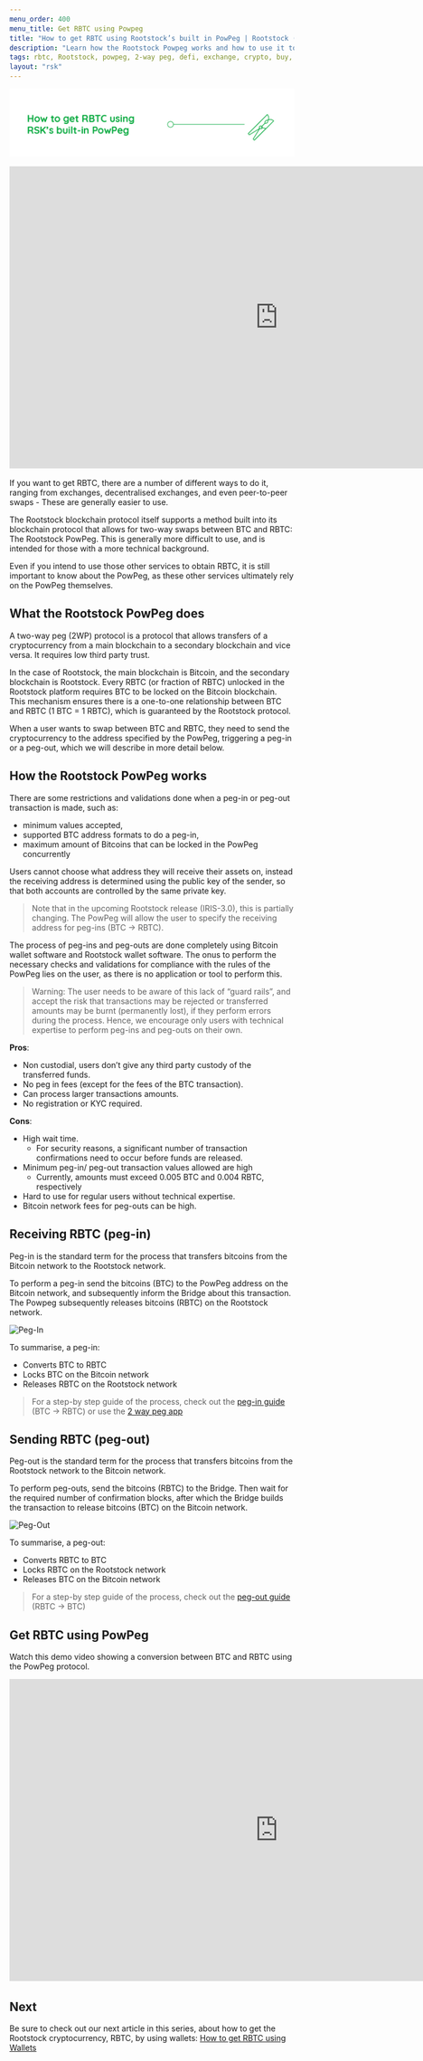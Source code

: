 ```yaml
---
menu_order: 400
menu_title: Get RBTC using Powpeg
title: "How to get RBTC using Rootstock’s built in PowPeg | Rootstock (RSK)"
description: "Learn how the Rootstock Powpeg works and how to use it to get RBTC via the peg-in and peg-out process"
tags: rbtc, Rootstock, powpeg, 2-way peg, defi, exchange, crypto, buy, peg-in, peg-out, how-to
layout: "rsk"
---
```


![Powpeg Banner](/assets/img/guides/get-crypto-on-rsk/powpeg-banner.jpg)

<div class="video-container">
  <iframe width="949" height="534" src="https://www.youtube.com/embed/KmXayl_z9-0" frameborder="0" allow="accelerometer; autoplay; encrypted-media; gyroscope; picture-in-picture" allowfullscreen></iframe>
</div>

If you want to get RBTC,
there are a number of different ways to do it,
ranging from exchanges, decentralised exchanges,
and even peer-to-peer swaps -
These are generally easier to use.

The Rootstock blockchain protocol itself supports a method built into its
blockchain protocol that allows for two-way swaps between BTC and RBTC:
The Rootstock PowPeg.
This is generally more difficult to use,
and is intended for those with a more technical background.

Even if you intend to use those other services to obtain RBTC,
it is still important to know about the PowPeg,
as these other services ultimately rely on the PowPeg themselves.

## What the Rootstock PowPeg does

A two-way peg (2WP) protocol is a protocol that allows transfers of
a cryptocurrency from a main blockchain
to a secondary blockchain and vice versa.
It requires low third party trust.

In the case of Rootstock, the main blockchain is Bitcoin,
and the secondary blockchain is Rootstock.
Every RBTC (or fraction of RBTC) unlocked in the Rootstock platform
requires BTC to be locked on the Bitcoin blockchain.
This mechanism ensures there is a one-to-one relationship
between BTC and RBTC (1 BTC = 1 RBTC),
which is guaranteed by the Rootstock protocol.

When a user wants to swap between BTC and RBTC,
they need to send the cryptocurrency to the address
specified by the PowPeg,
triggering a peg-in or a peg-out,
which we will describe in more detail below.

## How the Rootstock PowPeg works

There are some restrictions and validations done when
a peg-in or peg-out transaction is made, such as:

- minimum values accepted,
- supported BTC address formats to do a peg-in,
- maximum amount of Bitcoins that can be locked in the PowPeg concurrently

Users cannot choose what address they will receive their assets on,
instead the receiving address is determined
using the public key of the sender,
so that both accounts are controlled by the same private key.

> Note that in the upcoming Rootstock release (IRIS-3.0),
> this is partially changing.
> The PowPeg will allow the user to specify the
> receiving address for peg-ins (BTC → RBTC).

The process of peg-ins and peg-outs are done completely using
Bitcoin wallet software and Rootstock wallet software.
The onus to perform the necessary checks and validations
for compliance with the rules of the PowPeg lies on the user,
as there is no application or tool to perform this.

> Warning: The user needs to be aware of this lack of “guard rails”,
> and accept the risk that transactions may be rejected
> or transferred amounts may be burnt (permanently lost),
> if they perform errors during the process.
> Hence, we encourage only users with technical expertise
> to perform peg-ins and peg-outs on their own.

**Pros**:

- Non custodial, users don’t give any third party custody
  of the transferred funds.
- No peg in fees (except for the fees of the BTC transaction).
- Can process larger transactions amounts.
- No registration or KYC required.

**Cons**:

- High wait time.
  - For security reasons, a significant number of transaction
    confirmations need to occur before funds are released.
- Minimum peg-in/ peg-out transaction values allowed are high
  - Currently, amounts must exceed 0.005 BTC and 0.004 RBTC, respectively
- Hard to use for regular users without technical expertise.
- Bitcoin network fees for peg-outs can be high.


## Receiving RBTC (peg-in)

Peg-in is the standard term for the process that
transfers bitcoins from the Bitcoin network to the Rootstock network.

To perform a peg-in send the bitcoins (BTC)
to the PowPeg address on the Bitcoin network,
and subsequently inform the Bridge about this transaction.
The Powpeg subsequently releases bitcoins (RBTC) on the Rootstock network.

![Peg-In](/assets/img/guides/get-crypto-on-rsk/Peg-in.gif)

To summarise, a peg-in:

- Converts BTC to RBTC
- Locks BTC on the Bitcoin network
- Releases RBTC on the Rootstock network

> For a step-by step guide of the process, check out the
[peg-in guide](/rsk/rbtc/conversion/networks/mainnet/#btc-to-rbtc-conversion)
(BTC → RBTC) or use the [2 way peg app](/guides/two-way-peg-app/)

## Sending RBTC (peg-out)

Peg-out is the standard term for the process that transfers
bitcoins from the Rootstock network to the Bitcoin network.

To perform peg-outs, send the bitcoins (RBTC) to the Bridge.
Then wait for the required number of confirmation blocks,
after which the Bridge builds the transaction
to release bitcoins (BTC) on the Bitcoin network.

![Peg-Out](/assets/img/guides/get-crypto-on-rsk/Peg-out.gif)

To summarise, a peg-out:

- Converts RBTC to BTC
- Locks RBTC on the Rootstock network
- Releases BTC on the Bitcoin network

> For a step-by step guide of the process, check out the
[peg-out guide](/rsk/rbtc/conversion/networks/mainnet/#rbtc-to-btc-conversion)
(RBTC → BTC)

## Get RBTC using PowPeg

Watch this demo video showing a conversion
between BTC and RBTC using the PowPeg protocol.

<div class="video-container">
  <iframe width="949" height="534" src="https://www.youtube.com/embed/XTpQW9Rw838" frameborder="0" allow="accelerometer; autoplay; encrypted-media; gyroscope; picture-in-picture" allowfullscreen></iframe>
</div>

## Next

Be sure to check out our next article in this series,
about how to get the Rootstock cryptocurrency, RBTC,
by using wallets: [How to get RBTC using Wallets](/guides/get-crypto-on-rsk/rbtc-wallets/)